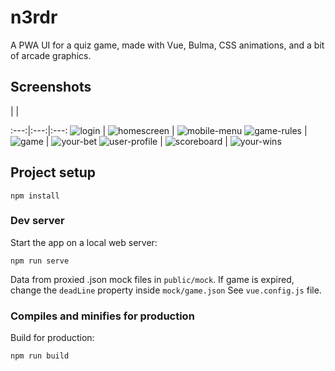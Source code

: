 # n3rdr

A PWA UI for a quiz game, made with Vue, Bulma, CSS animations, and a bit of arcade graphics. 


## Screenshots
<!-- --> |  <!-- --> | <!-- -->	
:---:|:---:|:---:
![login](screenshots/01-login.png) | ![homescreen](screenshots/02-homescreen.png) | ![mobile-menu](screenshots/04-mobile-menu.png)
![game-rules](screenshots/03-game-rules.png) | ![game](screenshots/05-game.png) | ![your-bet](screenshots/08-your-bet.png)
![user-profile](screenshots/06-user-profile.png) | ![scoreboard](screenshots/07-scoreboard.png) | ![your-wins](screenshots/09-your-wins.png)


## Project setup
```
npm install
```

### Dev server
Start the app on a local web server:

```
npm run serve
```

Data from proxied .json mock files in `public/mock`.
If game is expired, change the `deadLine` property inside `mock/game.json`
See `vue.config.js` file.


### Compiles and minifies for production
Build for production:

```
npm run build
```

